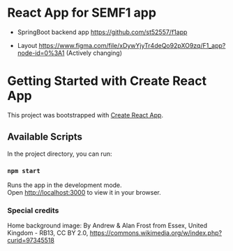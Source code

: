 

# React App for SEMF1 app
- SpringBoot backend app https://github.com/st52557/f1app

- Layout https://www.figma.com/file/xDywYjyTr4deQo92pXO9zq/F1_app?node-id=0%3A1 (Actively changing)



# Getting Started with Create React App
This project was bootstrapped with [Create React App](https://github.com/facebook/create-react-app).

## Available Scripts

In the project directory, you can run:

### `npm start`

Runs the app in the development mode.\
Open [http://localhost:3000](http://localhost:3000) to view it in your browser.



### Special credits

Home background image: 
By Andrew &amp; Alan Frost from Essex, United Kingdom - RB13, CC BY 2.0, https://commons.wikimedia.org/w/index.php?curid=97345518